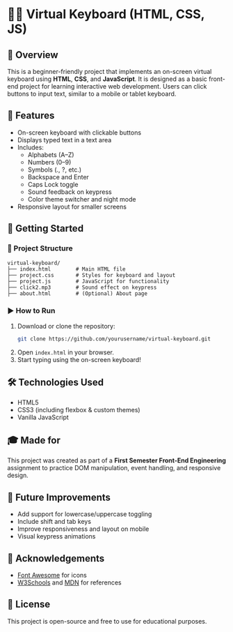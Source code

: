 # 🧑‍💻 Virtual Keyboard (HTML, CSS, JS)

## 📌 Overview
This is a beginner-friendly project that implements an on-screen virtual keyboard using **HTML**, **CSS**, and **JavaScript**. It is designed as a basic front-end project for learning interactive web development. Users can click buttons to input text, similar to a mobile or tablet keyboard.

## 🎯 Features
- On-screen keyboard with clickable buttons
- Displays typed text in a text area
- Includes:
  - Alphabets (A–Z)
  - Numbers (0–9)
  - Symbols (., ?, etc.)
  - Backspace and Enter
  - Caps Lock toggle
  - Sound feedback on keypress
  - Color theme switcher and night mode
- Responsive layout for smaller screens

## 🚀 Getting Started
### 📁 Project Structure
```
virtual-keyboard/
├── index.html        # Main HTML file
├── project.css       # Styles for keyboard and layout
├── project.js        # JavaScript for functionality
├── click2.mp3        # Sound effect on keypress
├── about.html        # (Optional) About page
```

### ▶️ How to Run
1. Download or clone the repository:
   ```bash
   git clone https://github.com/yourusername/virtual-keyboard.git
   ```
2. Open `index.html` in your browser.
3. Start typing using the on-screen keyboard!

## 🛠️ Technologies Used
- HTML5
- CSS3 (including flexbox & custom themes)
- Vanilla JavaScript

## 🎓 Made for
This project was created as part of a **First Semester Front-End Engineering** assignment to practice DOM manipulation, event handling, and responsive design.

## 🔧 Future Improvements
- Add support for lowercase/uppercase toggling
- Include shift and tab keys
- Improve responsiveness and layout on mobile
- Visual keypress animations

## 🙌 Acknowledgements
- [Font Awesome](https://fontawesome.com) for icons
- [W3Schools](https://w3schools.com) and [MDN](https://developer.mozilla.org) for references

## 📝 License
This project is open-source and free to use for educational purposes.
